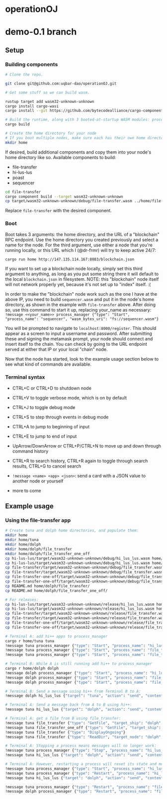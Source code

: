 # operationOJ

# demo-0.1 branch

## Setup

### Building components

```bash
# Clone the repo.

git clone git@github.com:uqbar-dao/operationOJ.git

# Get some stuff so we can build wasm.

rustup target add wasm32-unknown-unknown
cargo install cargo-wasi
cargo install --git https://github.com/bytecodealliance/cargo-component --rev 84ad1dc

# Build the runtime, along with 3 booted-at-startup WASM modules: process-manager, terminal, and http-bindings
cargo build

# Create the home directory for your node
# If you boot multiple nodes, make sure each has their own home directory.
mkdir home
```

If desired, build additional components and copy them into your node's home directory like so. Available components to build:
- file-transfer
- hi-lus-lus
- poast
- sequencer

```bash
cd file-transfer
cargo component build --target wasm32-unknown-unknown
cp target/wasm32-unknown-unknown/debug/file-transfer.wasm ../home/file-transfer.wasm
```
Replace `file-transfer` with the desired component.

### Boot

Boot takes 3 arguments: the home directory, and the URL of a "blockchain" RPC endpoint. Use the home directory you created previously and select a name for the node. For the third argument, use either a node that you're running locally, or this URL which I (@dr-frmr) will try to keep active 24/7:
```bash
cargo run home http://147.135.114.167:8083/blockchain.json
```

If you want to set up a blockchain node locally, simply set this third argument to anything, as long as you put some string there it will default to the local `blockchain.json` in filesystem. NOTE: this "blockchain" node itself will not network properly yet, because it's not set up to "index" itself. :(

In order to make the "blockchain" node work such as the one I have at the above IP, you need to build `sequencer.wasm` and put it in the node's home directory, as shown in the example with `file-transfer` above. After doing so, use this command to start it up, replacing your_name as necessary:
`!message <<your_name>> process_manager {"type": "Start", "process_name": "sequencer", "wasm_bytes_uri": "fs://sequencer.wasm"}`

You will be prompted to navigate to `localhost:8000/register`. This should appear as a screen to input a username and password. After submitting these and signing the metamask prompt, your node should connect and insert itself to the chain. You can check by going to the URL endpoint served at either that IP or your local "chain" node.

Now that the node has started, look to the example usage section below to see what kind of commands are available.

### Terminal syntax

- CTRL+C or CTRL+D to shutdown node
- CTRL+V to toggle verbose mode, which is on by default
- CTRL+J to toggle debug mode
- CTRL+S to step through events in debug mode

- CTRL+A to jump to beginning of input
- CTRL+E to jump to end of input
- UpArrow/DownArrow or CTRL+P/CTRL+N to move up and down through command history
- CTRL+R to search history, CTRL+R again to toggle through search results, CTRL+G to cancel search

- `!message <name> <app> <json>`: send a card with a JSON value to another node or yourself
- more to come

## Example usage

### Using the file-transfer app

```bash
# Create tuna and dolph home directories, and populate them:
mkdir home
mkdir home/tuna
mkdir home/dolph
mkdir home/dolph/file_transfer
mkdir home/dolph/file_transfer_one_off
cp hi-lus-lus/target/wasm32-unknown-unknown/debug/hi_lus_lus.wasm home/tuna/
cp hi-lus-lus/target/wasm32-unknown-unknown/debug/hi_lus_lus.wasm home/dolph/
cp file-transfer/target/wasm32-unknown-unknown/debug/file_transfer.wasm home/tuna/
cp file-transfer/target/wasm32-unknown-unknown/debug/file_transfer.wasm home/dolph/
cp file-transfer-one-off/target/wasm32-unknown-unknown/debug/file_transfer_one_off.wasm home/tuna/
cp file-transfer-one-off/target/wasm32-unknown-unknown/debug/file_transfer_one_off.wasm home/dolph/
cp README.md home/dolph/file_transfer/
cp README.md home/dolph/file_transfer_one_off/

# For releases:
cp hi-lus-lus/target/wasm32-unknown-unknown/release/hi_lus_lus.wasm home/tuna/
cp hi-lus-lus/target/wasm32-unknown-unknown/release/hi_lus_lus.wasm home/dolph/
cp file-transfer/target/wasm32-unknown-unknown/release/file_transfer.wasm home/tuna/
cp file-transfer/target/wasm32-unknown-unknown/release/file_transfer.wasm home/dolph/
cp file-transfer-one-off/target/wasm32-unknown-unknown/release/file_transfer_one_off.wasm home/tuna/
cp file-transfer-one-off/target/wasm32-unknown-unknown/release/file_transfer_one_off.wasm home/dolph/

# Terminal A: add hi++ apps to process_manager
cargo r home/tuna tuna
!message tuna process_manager {"type": "Start", "process_name": "hi_lus_lus", "wasm_bytes_uri": "fs://hi_lus_lus.wasm"}
!message tuna process_manager {"type": "Start", "process_name": "file_transfer", "wasm_bytes_uri": "fs://file_transfer.wasm"}
!message tuna process_manager {"type": "Start", "process_name": "file_transfer_one_off", "wasm_bytes_uri": "fs://file_transfer_one_off.wasm"}

# Terminal B: While A is still running add hi++ to process_manager
cargo r home/dolph dolph
!message dolph process_manager {"type": "Start", "process_name": "hi_lus_lus", "wasm_bytes_uri": "fs://hi_lus_lus.wasm"}
!message dolph process_manager {"type": "Start", "process_name": "file_transfer", "wasm_bytes_uri": "fs://file_transfer.wasm"}
!message dolph process_manager {"type": "Start", "process_name": "file_transfer_one_off", "wasm_bytes_uri": "fs://file_transfer_one_off.wasm"}

# Terminal B: Send a message using hi++ from Terminal B to A:
!message dolph hi_lus_lus {"target": "tuna", "action": "send", "contents": "hello from dolph"}

# Terminal A: Send a message back from A to B using hi++:
!message tuna hi_lus_lus {"target": "dolph", "action": "send", "contents": "hello from tuna"}

# Terminal A: get a file from B using file_transfer:
!message tuna file_transfer {"type": "GetFile", "target_ship": "dolph", "uri_string": "fs://README.md", "chunk_size": 1024}
!message tuna file_transfer_one_off {"type": "GetFile", "target_ship": "dolph", "uri_string": "fs://README.md", "chunk_size": 1024}
!message tuna file_transfer {"type": "DisplayOngoing"}
!message tuna file_transfer {"type": "ReadDir", "target_node": "dolph", "uri_string": "fs://."}

# Terminal A: Stopping a process means messages will no longer work:
!message tuna process_manager {"type": "Stop", "process_name": "hi_lus_lus"}
!message tuna hi_lus_lus {"target": "dolph", "action": "send", "contents": "hello from tuna"}

# Terminal A: However, restarting a process will reset its state and messages will work since the process is running again:
!message tuna process_manager {"type": "Start", "process_name": "hi_lus_lus", "wasm_bytes_uri": "fs://home/tuna/hi_lus_lus.wasm"}
!message tuna process_manager {"type": "Restart", "process_name": "hi_lus_lus"}
!message tuna hi_lus_lus {"target": "dolph", "action": "send", "contents": "hello from tuna"}

!message tuna process_manager {"type": "Restart", "process_name": "file_transfer"}
!message dolph process_manager {"type": "Restart", "process_name": "file_transfer"}
```
